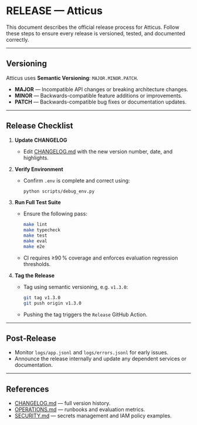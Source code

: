 # RELEASE — Atticus

This document describes the official release process for Atticus.
Follow these steps to ensure every release is versioned, tested, and documented correctly.

---

## Versioning

Atticus uses **Semantic Versioning**: `MAJOR.MINOR.PATCH`.

* **MAJOR** — Incompatible API changes or breaking architecture changes.
* **MINOR** — Backwards-compatible feature additions or improvements.
* **PATCH** — Backwards-compatible bug fixes or documentation updates.

---

## Release Checklist

1. **Update CHANGELOG**
   * Edit [CHANGELOG.md](CHANGELOG.md) with the new version number, date, and highlights.
2. **Verify Environment**
   * Confirm `.env` is complete and correct using:

     ```bash
     python scripts/debug_env.py
     ```

3. **Run Full Test Suite**
   * Ensure the following pass:

     ```bash
     make lint
     make typecheck
     make test
     make eval
     make e2e
     ```

   * CI requires ≥90 % coverage and enforces evaluation regression thresholds.
4. **Tag the Release**
   * Tag using semantic versioning, e.g. `v1.3.0`:

     ```bash
     git tag v1.3.0
     git push origin v1.3.0
     ```

   * Pushing the tag triggers the `Release` GitHub Action.

---

## Post‑Release

* Monitor `logs/app.jsonl` and `logs/errors.jsonl` for early issues.
* Announce the release internally and update any dependent services or documentation.

---

## References

* [CHANGELOG.md](CHANGELOG.md) — full version history.
* [OPERATIONS.md](docs/OPERATIONS.md) — runbooks and evaluation metrics.
* [SECURITY.md](SECURITY.md) — secrets management and IAM policy examples.
